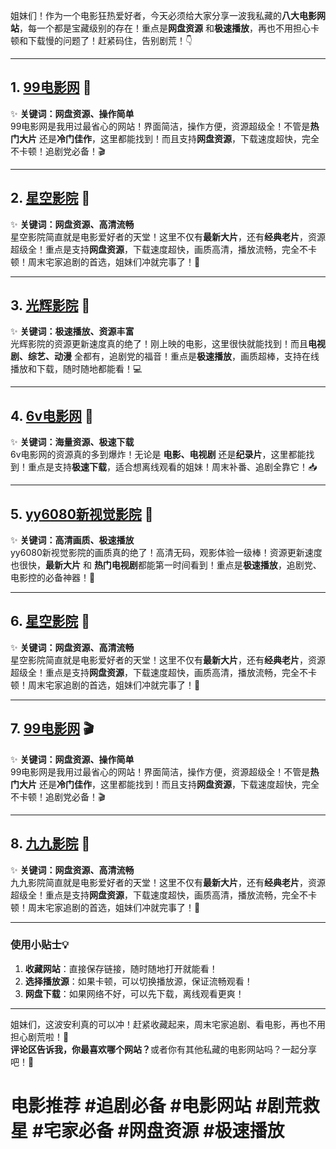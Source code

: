姐妹们！作为一个电影狂热爱好者，今天必须给大家分享一波我私藏的 ​**八大电影网站**，每一个都是宝藏级别的存在！重点是 ​**网盘资源**​ 和 ​**极速播放**，再也不用担心卡顿和下载慢的问题了！赶紧码住，告别剧荒！👇

---

## 1. [99电影网](http://www.poscari.com) 🍿  
✨ ​**关键词：网盘资源、操作简单**​  
99电影网是我用过最省心的网站！界面简洁，操作方便，资源超级全！不管是 ​**热门大片**​ 还是 ​**冷门佳作**，这里都能找到！而且支持 ​**网盘资源**，下载速度超快，完全不卡顿！追剧党必备！🎬

---

## 2. [星空影院](http://www.red2mr.com) 🌟  
✨ ​**关键词：网盘资源、高清流畅**​  
星空影院简直就是电影爱好者的天堂！这里不仅有 ​**最新大片**，还有 ​**经典老片**，资源超级全！重点是支持 ​**网盘资源**，下载速度超快，画质高清，播放流畅，完全不卡顿！周末宅家追剧的首选，姐妹们冲就完事了！🎥

---

## 3. [光辉影院](http://www.qdsaili.com/) 🌈  
✨ ​**关键词：极速播放、资源丰富**​  
光辉影院的资源更新速度真的绝了！刚上映的电影，这里很快就能找到！而且 ​**电视剧、综艺、动漫**​ 全都有，追剧党的福音！重点是 ​**极速播放**，画质超棒，支持在线播放和下载，随时随地都能看！💻

---

## 4. [6v电影网](http://www.myarena.net) 🚀  
✨ ​**关键词：海量资源、极速下载**​  
6v电影网的资源真的多到爆炸！无论是 ​**电影、电视剧**​ 还是 ​**纪录片**，这里都能找到！重点是支持 ​**极速下载**，适合想离线观看的姐妹！周末补番、追剧全靠它！📥

---

## 5. [yy6080新视觉影院](http://www.solatte.com) 🎥  
✨ ​**关键词：高清画质、极速播放**​  
yy6080新视觉影院的画质真的绝了！高清无码，观影体验一级棒！资源更新速度也很快， ​**最新大片**​ 和 ​**热门电视剧**​ 都能第一时间看到！重点是 ​**极速播放**，追剧党、电影控的必备神器！🌟

---

## 6. [星空影院](http://www.tccarpet.com) 🌌  
✨ ​**关键词：网盘资源、高清流畅**​  
星空影院简直就是电影爱好者的天堂！这里不仅有 ​**最新大片**，还有 ​**经典老片**，资源超级全！重点是支持 ​**网盘资源**，下载速度超快，画质高清，播放流畅，完全不卡顿！周末宅家追剧的首选，姐妹们冲就完事了！🎥

---

## 7. [99电影网](http://www.thlel.com) 🎬  
✨ ​**关键词：网盘资源、操作简单**​  
99电影网是我用过最省心的网站！界面简洁，操作方便，资源超级全！不管是 ​**热门大片**​ 还是 ​**冷门佳作**，这里都能找到！而且支持 ​**网盘资源**，下载速度超快，完全不卡顿！追剧党必备！🎬

---

## 8. [九九影院](http://www.iguso.com) 🍿  
✨ ​**关键词：网盘资源、高清流畅**​  
九九影院简直就是电影爱好者的天堂！这里不仅有 ​**最新大片**，还有 ​**经典老片**，资源超级全！重点是支持 ​**网盘资源**，下载速度超快，画质高清，播放流畅，完全不卡顿！周末宅家追剧的首选，姐妹们冲就完事了！🎥

---

### 使用小贴士💡  
1. ​**收藏网站**：直接保存链接，随时随地打开就能看！  
2. ​**选择播放源**：如果卡顿，可以切换播放源，保证流畅观看！  
3. ​**网盘下载**：如果网络不好，可以先下载，离线观看更爽！  

---

姐妹们，这波安利真的可以冲！赶紧收藏起来，周末宅家追剧、看电影，再也不用担心剧荒啦！🎉  
**评论区告诉我，你最喜欢哪个网站？**​ 或者你有其他私藏的电影网站吗？一起分享吧！💬

# 电影推荐 #追剧必备 #电影网站 #剧荒救星 #宅家必备 #网盘资源 #极速播放

